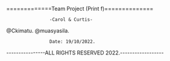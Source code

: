 =============Team Project (Print f)==============

                    -Carol & Curtis-

@Ckimatu.
@muasyasila.

                    Date: 19/10/2022.

----------------ALL RIGHTS RESERVED 2022.------------------
